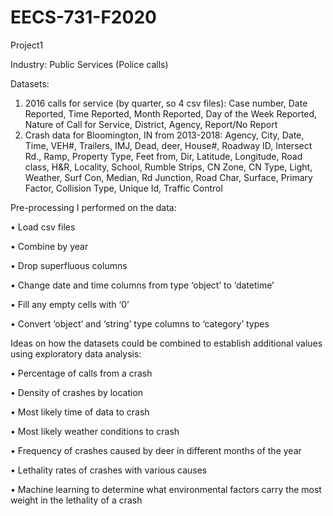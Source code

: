 # EECS-731-F2020

Project1

Industry: Public Services (Police calls)

Datasets: 
1. 2016 calls for service (by quarter, so 4 csv files): Case number, Date Reported, Time Reported, Month Reported, Day of the Week Reported, Nature of Call for Service, District, Agency, Report/No Report
2. Crash data for Bloomington, IN from 2013-2018: Agency, City, Date, Time, VEH#, Trailers, IMJ, Dead, deer, House#, Roadway ID, Intersect Rd., Ramp, Property Type, Feet from, Dir, Latitude, Longitude, Road class, H&R, Locality, School, Rumble Strips, CN Zone, CN Type, Light, Weather, Surf Con, Median, Rd Junction, Road Char, Surface, Primary Factor, Collision Type, Unique Id, Traffic Control

Pre-processing I performed on the data:

•	Load csv files

•	Combine by year

•	Drop superfluous columns

•	Change date and time columns from type ‘object’ to ‘datetime’

•	Fill any empty cells with ‘0’

•	Convert ‘object’ and ‘string’ type columns to ‘category’ types

Ideas on how the datasets could be combined to establish additional values using exploratory data analysis:

•	Percentage of calls from a crash 

•	Density of crashes by location

•	Most likely time of data to crash

•	Most likely weather conditions to crash 

•	Frequency of crashes caused by deer in different months of the year

•	Lethality rates of crashes with various causes

•	Machine learning to determine what environmental factors carry the most weight in the lethality of a crash 
